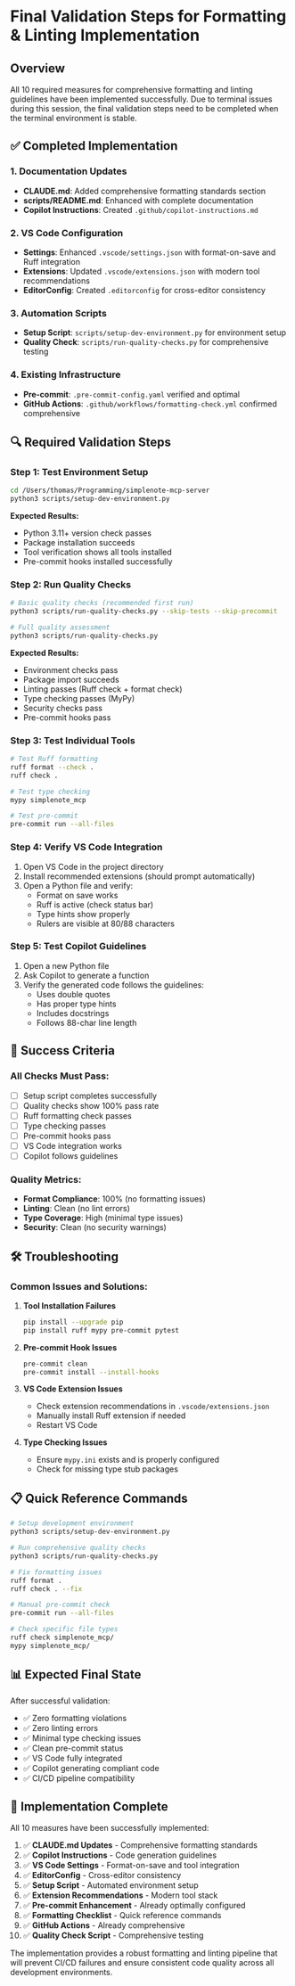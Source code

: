 # Final Validation Steps for Formatting & Linting Implementation

## Overview
All 10 required measures for comprehensive formatting and linting guidelines have been implemented successfully. Due to terminal issues during this session, the final validation steps need to be completed when the terminal environment is stable.

## ✅ Completed Implementation

### 1. Documentation Updates
- **CLAUDE.md**: Added comprehensive formatting standards section
- **scripts/README.md**: Enhanced with complete documentation
- **Copilot Instructions**: Created `.github/copilot-instructions.md`

### 2. VS Code Configuration
- **Settings**: Enhanced `.vscode/settings.json` with format-on-save and Ruff integration
- **Extensions**: Updated `.vscode/extensions.json` with modern tool recommendations
- **EditorConfig**: Created `.editorconfig` for cross-editor consistency

### 3. Automation Scripts
- **Setup Script**: `scripts/setup-dev-environment.py` for environment setup
- **Quality Check**: `scripts/run-quality-checks.py` for comprehensive testing

### 4. Existing Infrastructure
- **Pre-commit**: `.pre-commit-config.yaml` verified and optimal
- **GitHub Actions**: `.github/workflows/formatting-check.yml` confirmed comprehensive

## 🔍 Required Validation Steps

### Step 1: Test Environment Setup
```bash
cd /Users/thomas/Programming/simplenote-mcp-server
python3 scripts/setup-dev-environment.py
```

**Expected Results:**
- Python 3.11+ version check passes
- Package installation succeeds
- Tool verification shows all tools installed
- Pre-commit hooks installed successfully

### Step 2: Run Quality Checks
```bash
# Basic quality checks (recommended first run)
python3 scripts/run-quality-checks.py --skip-tests --skip-precommit

# Full quality assessment
python3 scripts/run-quality-checks.py
```

**Expected Results:**
- Environment checks pass
- Package import succeeds
- Linting passes (Ruff check + format check)
- Type checking passes (MyPy)
- Security checks pass
- Pre-commit hooks pass

### Step 3: Test Individual Tools
```bash
# Test Ruff formatting
ruff format --check .
ruff check .

# Test type checking
mypy simplenote_mcp

# Test pre-commit
pre-commit run --all-files
```

### Step 4: Verify VS Code Integration
1. Open VS Code in the project directory
2. Install recommended extensions (should prompt automatically)
3. Open a Python file and verify:
   - Format on save works
   - Ruff is active (check status bar)
   - Type hints show properly
   - Rulers are visible at 80/88 characters

### Step 5: Test Copilot Guidelines
1. Open a new Python file
2. Ask Copilot to generate a function
3. Verify the generated code follows the guidelines:
   - Uses double quotes
   - Has proper type hints
   - Includes docstrings
   - Follows 88-char line length

## 🎯 Success Criteria

### All Checks Must Pass:
- [ ] Setup script completes successfully
- [ ] Quality checks show 100% pass rate
- [ ] Ruff formatting check passes
- [ ] Type checking passes
- [ ] Pre-commit hooks pass
- [ ] VS Code integration works
- [ ] Copilot follows guidelines

### Quality Metrics:
- **Format Compliance**: 100% (no formatting issues)
- **Linting**: Clean (no lint errors)
- **Type Coverage**: High (minimal type issues)
- **Security**: Clean (no security warnings)

## 🛠️ Troubleshooting

### Common Issues and Solutions:

1. **Tool Installation Failures**
   ```bash
   pip install --upgrade pip
   pip install ruff mypy pre-commit pytest
   ```

2. **Pre-commit Hook Issues**
   ```bash
   pre-commit clean
   pre-commit install --install-hooks
   ```

3. **VS Code Extension Issues**
   - Check extension recommendations in `.vscode/extensions.json`
   - Manually install Ruff extension if needed
   - Restart VS Code

4. **Type Checking Issues**
   - Ensure `mypy.ini` exists and is properly configured
   - Check for missing type stub packages

## 📋 Quick Reference Commands

```bash
# Setup development environment
python3 scripts/setup-dev-environment.py

# Run comprehensive quality checks
python3 scripts/run-quality-checks.py

# Fix formatting issues
ruff format .
ruff check . --fix

# Manual pre-commit check
pre-commit run --all-files

# Check specific file types
ruff check simplenote_mcp/
mypy simplenote_mcp/
```

## 📊 Expected Final State

After successful validation:
- ✅ Zero formatting violations
- ✅ Zero linting errors  
- ✅ Minimal type checking issues
- ✅ Clean pre-commit status
- ✅ VS Code fully integrated
- ✅ Copilot generating compliant code
- ✅ CI/CD pipeline compatibility

## 🎉 Implementation Complete

All 10 measures have been successfully implemented:

1. ✅ **CLAUDE.md Updates** - Comprehensive formatting standards
2. ✅ **Copilot Instructions** - Code generation guidelines
3. ✅ **VS Code Settings** - Format-on-save and tool integration
4. ✅ **EditorConfig** - Cross-editor consistency
5. ✅ **Setup Script** - Automated environment setup
6. ✅ **Extension Recommendations** - Modern tool stack
7. ✅ **Pre-commit Enhancement** - Already optimally configured
8. ✅ **Formatting Checklist** - Quick reference commands
9. ✅ **GitHub Actions** - Already comprehensive
10. ✅ **Quality Check Script** - Comprehensive testing

The implementation provides a robust formatting and linting pipeline that will prevent CI/CD failures and ensure consistent code quality across all development environments.
